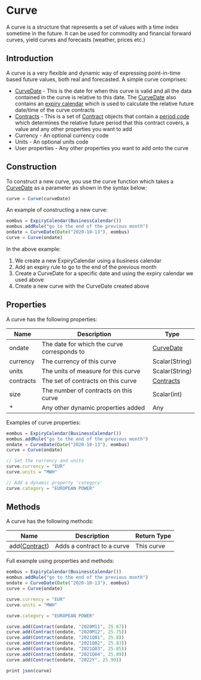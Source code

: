 Curve
=====

A curve is a structure that represents a set of values with a time index sometime in the future. It can be used for commodity and financial forward curves, yield curves and forecasts (weather, prices etc.)

## Introduction

A curve is a very flexible and dynamic way of expressing point-in-time based future values, both real and forecasted. A simple curve comprises:

*   [CurveDate](CurveDate) - This is the date for when this curve is valid and all the data contained in the curve is relative to this date. The [CurveDate](CurveDate) also contains an [expiry calendar](/Expiry+Calendar) which is used to calculate the relative future date/time of the curve contracts    
*   [Contracts](Contracts) - This is a set of [Contract](Contract) objects that contain a [period code](Period+Code) which determines the relative future period that this contract covers, a value and any other properties you want to add
*   Currency - An optional currency code
*   Units - An optional units code
*   User properties - Any other properties you want to add onto the curve
    
## Construction

To construct a new curve, you use the curve function which takes a [CurveDate](CurveDate) as a parameter as shown in the syntax below:
```js
curve = Curve(curveDate)
```
An example of constructing a new curve:
```js
eombus = ExpiryCalendar(BusinessCalendar())
eombus.addRule("go to the end of the previous month")
ondate = CurveDate(Date("2020-10-13"), eombus)
curve = Curve(ondate)
```
In the above example:

1.  We create a new ExpiryCalendar using a business calendar    
2.  Add an expiry rule to go to the end of the previous month    
3.  Create a CurveDate for a specific date and using the expiry calendar we used above    
4.  Create a new curve with the CurveDate created above
    

## Properties

A curve has the following properties:

|**Name**|**Description**|**Type**|
|-|-|-|
|ondate|The date for which the curve corresponds to|[CurveDate](CurveDate)|
|currency|The currency of this curve|Scalar(String)|
|units|The units of measure for this curve|Scalar(String)|
|contracts|The set of contracts on this curve|[Contracts](Contracts)|
|size|The number of contracts on this curve|Scalar(int)|
|*|Any other dynamic properties added|Any|

Examples of curve properties:
```js
eombus = ExpiryCalendar(BusinessCalendar())
eombus.addRule("go to the end of the previous month")
ondate = CurveDate(Date("2020-10-13"), eombus)
curve = Curve(ondate)

// Set the currency and units
curve.currency = "EUR"
curve.units = "MWH"

// Add a dynamic property 'category'
curve.category = "EUROPEAN POWER"
```

## Methods

A curve has the following methods:

|**Name**|**Description**|**Return Type**|
|-|-|-|
|add([Contract](Contract))|Adds a contract to a curve|This curve|

Full example using properties and methods:

```js
eombus = ExpiryCalendar(BusinessCalendar())
eombus.addRule("go to the end of the previous month")
ondate = CurveDate(Date("2020-10-13"), eombus)
curve = Curve(ondate)

curve.currency = "EUR"
curve.units = "MWH"

curve.category = "EUROPEAN POWER"

curve.add(Contract(ondate, "2020M11", 25.67))
curve.add(Contract(ondate, "2020M12", 25.75))
curve.add(Contract(ondate, "2021Q01", 25.8))
curve.add(Contract(ondate, "2021Q02", 25.83))
curve.add(Contract(ondate, "2021Q03", 25.85))
curve.add(Contract(ondate, "2021Q04", 25.89))
curve.add(Contract(ondate, "2022Y", 25.99))

print json(curve)
```
